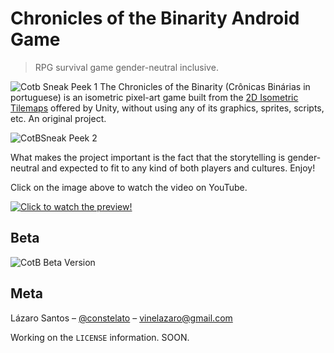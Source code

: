 # Chronicles of the Binarity Android Game
> RPG survival game gender-neutral inclusive.   

![Cotb Sneak Peek 1](https://i.imgur.com/R6kHQQE.gif)
The Chronicles of the Binarity (Crônicas Binárias in portuguese) is an isometric pixel-art game built from the [2D Isometric Tilemaps](https://github.com/UnityTechnologies/2D_IsoTilemaps) offered by Unity, without using any of its graphics, sprites, scripts, etc. An original project.

![CotBSneak Peek 2](https://i.imgur.com/TOdrBKP.gif)

What makes the project important is the fact that the storytelling is gender-neutral and expected to fit to any kind of both players and cultures. Enjoy!

Click on the image above to watch the video on YouTube.

[![Click to watch the preview!](https://i.imgur.com/U9JG3d9.png)](https://youtu.be/9jwBwIL60ZA "The Chronicles of the Binarity (preview)")

## Beta

![CotB Beta Version](https://i.imgur.com/1gjwfln.gif)

## Meta

Lázaro Santos – [@constelato](https://twitter.com/constelato) – vinelazaro@gmail.com

Working on the ``LICENSE`` information. SOON.

<!-- Markdown link & img dfn's -->
[npm-image]: https://img.shields.io/npm/v/datadog-metrics.svg?style=flat-square
[npm-url]: https://npmjs.org/package/datadog-metrics
[npm-downloads]: https://img.shields.io/npm/dm/datadog-metrics.svg?style=flat-square
[travis-image]: https://img.shields.io/travis/dbader/node-datadog-metrics/master.svg?style=flat-square
[travis-url]: https://travis-ci.org/dbader/node-datadog-metrics
[wiki]: https://github.com/yourname/yourproject/wiki
